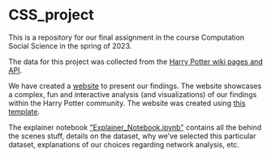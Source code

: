 # CSS_project
This is a repository for our final assignment in the course Computation Social Science in the spring of 2023.

The data for this project was collected from the [Harry Potter wiki pages and API](https://harrypotter.fandom.com/wiki/Main_Page).

We have created a [website](#insert-link-to-website) to present our findings. The website showcases a complex, fun and interactive analysis (and visualizations) of our findings within the Harry Potter community. The website was created using [this template](https://github.com/lalessan/project-website-template).

The explainer notebook ["Explainer_Notebook.ipynb"](#Explainer_Notebook.ipynb) contains all the behind the scenes stuff, details on the dataset, why we’ve selected this particular dataset, explanations of our choices regarding network analysis, etc.

